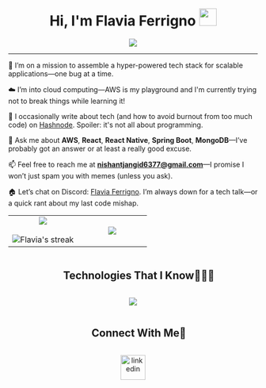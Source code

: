 <h1 align="center">Hi, I'm Flavia Ferrigno <img src="https://media.giphy.com/media/hvRJCLFzcasrR4ia7z/giphy.gif" width="35"></h1> <p align="center"> <a href="https://github.com/DenverCoder1/readme-typing-svg"> <img src="https://readme-typing-svg.herokuapp.com?lines=Full+Stack+Developer;Java+%7C+Spring+Boot+%7C+React;Coffee+%26+Code+Lover;Backend+Enthusiast;Always+learning&center=true&width=500&height=50"> </a> </p> <hr/> 

🌱 I’m on a mission to assemble a hyper-powered tech stack for scalable applications—one bug at a time.

☁️ I’m into cloud computing—AWS is my playground and I'm currently trying not to break things while learning it!

📝 I occasionally write about tech (and how to avoid burnout from too much code) on [Hashnode](https://1010nishant.hashnode.dev/). Spoiler: it's not all about programming.

 💬 Ask me about **AWS**, **React**, **React Native**, **Spring Boot**, **MongoDB**—I’ve probably got an answer or at least a really good excuse.

 📫 Feel free to reach me at **nishantjangid6377@gmail.com**—I promise I won’t just spam you with memes (unless you ask).

🏠 Let’s chat on Discord: [Flavia Ferrigno](https://discordapp.com/users/957722095381540874). I’m always down for a tech talk—or a quick rant about my last code mishap.

<!--- stats & Trophy (start) -->
<p align="center">
  <!--- stats (start) -->
<table align="center">
<tr border="none">
<td width="50%" align="center">
  
  <img align="center" src="https://github-readme-stats.vercel.app/api?username=flaviferri&theme=dark&show_icons=true&count_private=true" />
  <br></br>
  <img title="🔥 Get streak stats for your profile at git.io/streak-stats" alt="Flavia's streak" src="https://github-readme-streak-stats.herokuapp.com/?user=flaviferri&theme=dark&hide_border=false" /> 
</td>

<td width="50%" align="center">

  <img align="center" src="https://github-readme-stats.anuraghazra1.vercel.app/api/top-langs/?username=flaviferri&theme=dark&hide_border=false&no-bg=true&no-frame=true&langs_count=10"/>
  
  </td>
</tr>
</table>
<!--- stats (end) -->



<!--h1 without bottom border-->
<div id="user-content-toc">
  <ul align="center">
    <summary><h2 style="display: inline-block">Technologies That I Know👨🏻‍💻</h2></summary>
  </ul>
</div>
<!--tech stack icons-->
<p align="center">
  <a href="https://skillicons.dev">
    <img src="https://skillicons.dev/icons?i=git,aws,cpp,css,discord,docker,postgres,prisma,pug,dynamodb,express,figma,firebase,redis,github,html,java,js,linux,md,materialui,nginx,mongodb,mysql,nextjs,nodejs,postman,py,react,redux,tailwind,ts,vscode,kubernetes&perline=14" />
  </a>
</p>


<!-- Connect with me -->
<!--h2 without bottom border-->
<div id="user-content-toc">
  <ul align="center">
    <summary><h2 style="display: inline-block">Connect With Me🤝</h2></summary>
  </ul>
</div>

<!--icons and links-->
<p align="center">
<a href="https://www.linkedin.com/in/flavia-ferrigno/" target="blank"><img align="center" src="https://www.linkedin.com/in/flavia-ferrigno/" alt="linkedin" height="50" width="50" /></a>

</p>

